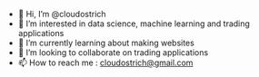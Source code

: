 - 👋 Hi, I’m @cloudostrich
- 👀 I’m interested in data science, machine learning and trading applications
- 🌱 I’m currently learning about making websites
- 💞️ I’m looking to collaborate on trading applications
- 📫 How to reach me : cloudostrich@gmail.com

<!---
cloudostrich/cloudostrich is a ✨ special ✨ repository because its `README.md` (this file) appears on your GitHub profile.
You can click the Preview link to take a look at your changes.
--->
